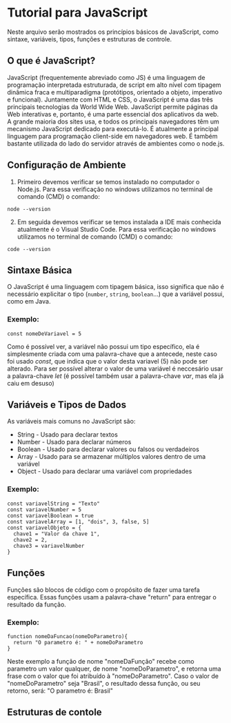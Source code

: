 # Tutorial para JavaScript

Neste arquivo serão mostrados os princípios básicos de JavaScript, como sintaxe, variáveis, tipos, funções e estruturas de controle.

## O que é JavaScript?

JavaScript (frequentemente abreviado como JS) é uma linguagem de programação interpretada estruturada, de script em alto nível com tipagem dinâmica fraca e multiparadigma (protótipos, orientado a objeto, imperativo e funcional). Juntamente com HTML e CSS, o JavaScript é uma das três principais tecnologias da World Wide Web. JavaScript permite páginas da Web interativas e, portanto, é uma parte essencial dos aplicativos da web. A grande maioria dos sites usa, e todos os principais navegadores têm um mecanismo JavaScript dedicado para executá-lo. É atualmente a principal linguagem para programação client-side em navegadores web. É também bastante utilizada do lado do servidor através de ambientes como o node.js.

## Configuração de Ambiente

1. Primeiro devemos verificar se temos instalado no computador o Node.js. Para essa verificação no windows utilizamos no terminal de comando (CMD) o comando:
```
node --version
```

2. Em seguida devemos verificar se temos instalada a IDE mais conhecida atualmente é o Visual Studio Code. Para essa verificação no windows utilizamos no terminal de comando (CMD) o comando:

```
code --version
```

## Sintaxe Básica

O JavaScript é uma linguagem com tipagem básica, isso significa que não é necessário explicitar o tipo (`number`, `string`, `boolean`...) que a variável possui, como em Java.

### Exemplo:

```
const nomeDeVariavel = 5
```

Como é possível ver, a variável não possui um tipo específico, ela é simplesmente criada com uma palavra-chave que a antecede, neste caso foi usado _const_, que indica que o valor desta variavel (5) não pode ser alterado. Para ser possível alterar o valor de uma variável é neccesário usar a palavra-chave _let_ (é possível também usar a palavra-chave _var_, mas ela já caiu em desuso)

## Variáveis e Tipos de Dados

As variáveis mais comuns no JavaScript são:

* String - Usado para declarar textos
* Number - Usado para declarar números 
* Boolean - Usado para declarar valores ou falsos ou verdadeiros
* Array - Usado para se armazenar múltiplos valores dentro de uma variável
* Object - Usado para declarar uma variável com propriedades 

### Exemplo:

```
const variavelString = "Texto"
const variavelNumber = 5
const variavelBoolean = true
const variavelArray = [1, "dois", 3, false, 5]
const variavelObjeto = {
  chave1 = "Valor da chave 1",
  chave2 = 2,
  chave3 = variavelNumber
}
```

## Funções

Funções são blocos de código com o propósito de fazer uma tarefa específica. Essas funções usam a palavra-chave "return" para entregar o resultado da função.

### Exemplo: 

```
function nomeDaFuncao(nomeDoParametro){
  return "O parametro é: " + nomeDoParametro
}
```

Neste exemplo a função de nome "nomeDaFunção" recebe como parametro um valor qualquer, de nome "nomeDoParametro", e retorna uma frase com o valor que foi atribuído à "nomeDoParametro". Caso o valor de "nomeDoParametro" seja "Brasil", o resultado dessa função, ou seu retorno, será: "O parametro é: Brasil"

## Estruturas de contole


